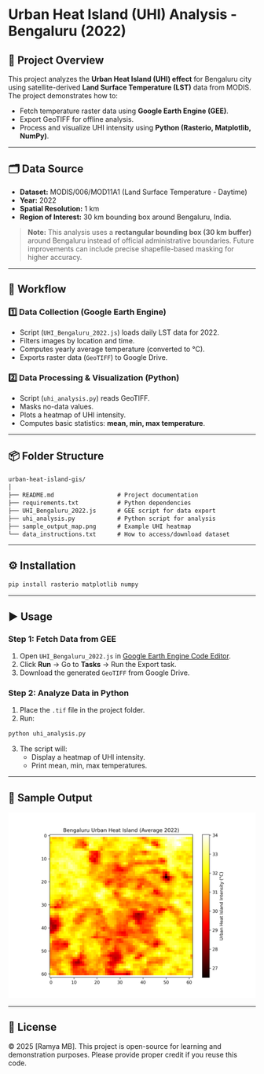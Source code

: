 # Urban Heat Island (UHI) Analysis - Bengaluru (2022)

## 📌 Project Overview
This project analyzes the **Urban Heat Island (UHI) effect** for Bengaluru city using satellite-derived **Land Surface Temperature (LST)** data from MODIS. The project demonstrates how to:
- Fetch temperature raster data using **Google Earth Engine (GEE)**.
- Export GeoTIFF for offline analysis.
- Process and visualize UHI intensity using **Python (Rasterio, Matplotlib, NumPy)**.

---

## 🗂 Data Source
- **Dataset:** MODIS/006/MOD11A1 (Land Surface Temperature - Daytime)
- **Year:** 2022
- **Spatial Resolution:** 1 km
- **Region of Interest:** 30 km bounding box around Bengaluru, India.

> **Note:** This analysis uses a **rectangular bounding box (30 km buffer)** around Bengaluru instead of official administrative boundaries. Future improvements can include precise shapefile-based masking for higher accuracy.

---

## 🚀 Workflow
### 1️⃣ Data Collection (Google Earth Engine)
- Script (`UHI_Bengaluru_2022.js`) loads daily LST data for 2022.
- Filters images by location and time.
- Computes yearly average temperature (converted to °C).
- Exports raster data (`GeoTIFF`) to Google Drive.

### 2️⃣ Data Processing & Visualization (Python)
- Script (`uhi_analysis.py`) reads GeoTIFF.
- Masks no-data values.
- Plots a heatmap of UHI intensity.
- Computes basic statistics: **mean, min, max temperature**.

---

## 📦 Folder Structure
```
urban-heat-island-gis/
│
├── README.md                  # Project documentation
├── requirements.txt           # Python dependencies
├── UHI_Bengaluru_2022.js      # GEE script for data export
├── uhi_analysis.py            # Python script for analysis
├── sample_output_map.png      # Example UHI heatmap
└── data_instructions.txt      # How to access/download dataset
```

---

## ⚙️ Installation
```bash
pip install rasterio matplotlib numpy
```

---

## ▶️ Usage
### Step 1: Fetch Data from GEE
1. Open `UHI_Bengaluru_2022.js` in [Google Earth Engine Code Editor](https://code.earthengine.google.com/).
2. Click **Run** → Go to **Tasks** → Run the Export task.
3. Download the generated `GeoTIFF` from Google Drive.

### Step 2: Analyze Data in Python
1. Place the `.tif` file in the project folder.
2. Run:
```bash
python uhi_analysis.py
```
3. The script will:
   - Display a heatmap of UHI intensity.
   - Print mean, min, max temperatures.

---

## 📝 Sample Output
![Sample UHI Heatmap](sample_output_map.png)

---

## 📜 License
© 2025 [Ramya MB]. This project is open-source for learning and demonstration purposes. Please provide proper credit if you reuse this code.
